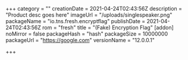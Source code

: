 +++
category = ""
creationDate = 2021-04-24T02:43:56Z
description = "Product desc goes here"
imageUrl = "/uploads/singlespeaker.png"
packageName = "io.tns.fresh.encryptflag"
publishDate = 2021-04-24T02:43:56Z
rom = "fresh"
title = "(Fake) Encryption Flag"
[addon]
noMirror = false
packageHash = "hash"
packageSize = 10000000
packageUrl = "https://google.com"
versionName = "12.0.0.1"

+++
